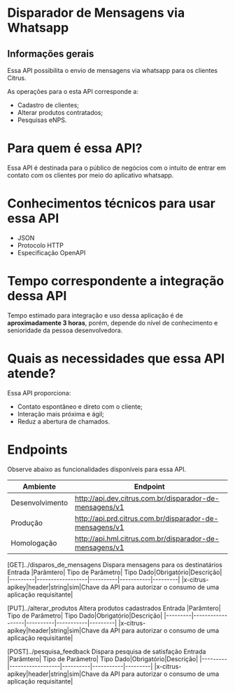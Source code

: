 # Disparador de Mensagens via Whatsapp

## Informações gerais

Essa API possibilita o envio de mensagens via whatsapp para os clientes Citrus.  

As operações para o esta API corresponde a:

- Cadastro de clientes;
- Alterar produtos contratados;
- Pesquisas eNPS.

# Para quem é essa API?
Essa API é destinada para o público de negócios com o intuito de entrar em contato com os clientes por meio do aplicativo whatsapp. 

# Conhecimentos técnicos para usar essa API
* JSON
* Protocolo HTTP
* Especificação OpenAPI

# Tempo correspondente a integração dessa API
Tempo estimado para integração e uso dessa aplicação é de **aproximadamente 3 horas**, porém, depende do nível de conhecimento e senioridade da pessoa desenvolvedora. 

# Quais as necessidades que essa API atende?
Essa API proporciona: 

- Contato espontâneo e direto com o cliente;
- Interação mais próxima e ágil;
- Reduz a abertura de chamados.

# Endpoints

Observe abaixo as funcionalidades disponíveis para essa API.

|Ambiente| Endpoint|
|--------|---------|
|Desenvolvimento|http://api.dev.citrus.com.br/disparador-de-mensagens/v1|
|Produção|http://api.prd.citrus.com.br/disparador-de-mensagens/v1|
|Homologação|http://api.hml.citrus.com.br/disparador-de-mensagens/v1|

[GET]../disparos_de_mensagens
Dispara mensagens para os destinatários
Entrada
|Parâmtero| Tipo de Parâmetro| Tipo Dado|Obrigatório|Descrição|
|---------|------------------|----------|-----------|---------|
|x-citrus-apikey|header|string|sim|Chave da API para autorizar o consumo de uma aplicação requisitante|

[PUT]../alterar_produtos
Altera produtos cadastrados
Entrada
|Parâmtero| Tipo de Parâmetro| Tipo Dado|Obrigatório|Descrição|
|---------|------------------|----------|-----------|---------|
|x-citrus-apikey|header|string|sim|Chave da API para autorizar o consumo de uma aplicação requisitante|

[POST]../pesquisa_feedback
Dispara pesquisa de satisfação
Entrada
|Parâmtero| Tipo de Parâmetro| Tipo Dado|Obrigatório|Descrição|
|---------|------------------|----------|-----------|---------|
|x-citrus-apikey|header|string|sim|Chave da API para autorizar o consumo de uma aplicação requisitante|









